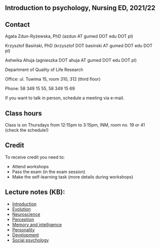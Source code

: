 ## Introduction to psychology, Nursing ED, 2021/22

## Contact

Agata Zdun-Ryżewska, PhD (azdun AT gumed DOT edu DOT pl)

Krzysztof Basiński, PhD (krzysztof DOT basinski AT gumed DOT edu DOT pl)

Ashwika Ahuja (agnieszka DOT ahuja AT gumed DOT edu DOT pl)


Department of Quality of Life Research

Office: ul. Tuwima 15, room 310, 312 (third floor)

Phone: 58 349 15 55, 58 349 15 69

If you want to talk in person, schedule a meeting via e-mail.

## Class hours

Class is on Thursdays from 12:15pm to 3:15pm, INM, room no. 19 or 41 (check the schedule!)


## Credit

To receive credit you need to:

- Attend workshops
- Pass the exam (in the exam session)
- Make the self-learning task (more details during workshops)

## Lecture notes (KB):

- [Introduction](01_intro)
- [Evolution](pdf/02_evo.pdf)
- [Neuroscience](pdf/03_neuro.pdf)
- [Perception](pdf/04_perception.pdf)
- [Memory and intelligence](pdf/06_mem_iq.pdf)
- [Personality](pdf/07_personality.pdf)
- [Development](pdf/08_development.pdf)
- [Social psychology](pdf/09_social.pdf)

<!-- 
## Lecture notes (AZR):

- [Addiction](azr_handouts/addiction.pdf)
- [Anxiety disorders](azr_handouts/anxiety.pdf)
- [Depression](azr_handouts/depression.pdf)
- [Psychosomatic](azr_handouts/psychosomatic.pdf)
- [Stress](azr_handouts/stress.pdf) 
-->
